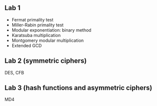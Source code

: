 ## Lab 1
* Fermat primality test
* Miller-Rabin primality test
* Modular exponentiation: binary method
* Karatsuba multiplication
* Montgomery modular multiplication
* Extended GCD

## Lab 2 (symmetric ciphers)

DES, CFB

## Lab 3 (hash functions and asymmetric ciphers)

MD4
